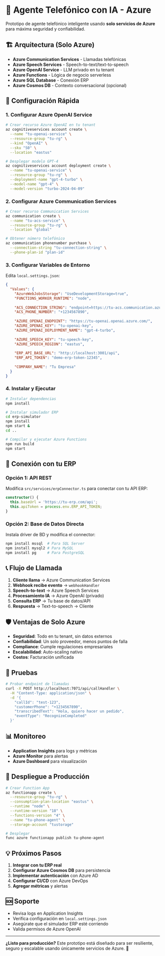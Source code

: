 # 🤖 Agente Telefónico con IA - Azure

Prototipo de agente telefónico inteligente usando **solo servicios de Azure** para máxima seguridad y confiabilidad.

## 🏗️ Arquitectura (Solo Azure)

- **Azure Communication Services** - Llamadas telefónicas
- **Azure Speech Services** - Speech-to-text/text-to-speech  
- **Azure OpenAI Service** - LLM privado en tu tenant
- **Azure Functions** - Lógica de negocio serverless
- **Azure SQL Database** - Conexión ERP
- **Azure Cosmos DB** - Contexto conversacional (opcional)

## 🚀 Configuración Rápida

### 1. Configurar Azure OpenAI Service

```bash
# Crear recurso Azure OpenAI en tu tenant
az cognitiveservices account create \
  --name "tu-openai-service" \
  --resource-group "tu-rg" \
  --kind "OpenAI" \
  --sku "S0" \
  --location "eastus"

# Desplegar modelo GPT-4
az cognitiveservices account deployment create \
  --name "tu-openai-service" \
  --resource-group "tu-rg" \
  --deployment-name "gpt-4-turbo" \
  --model-name "gpt-4" \
  --model-version "turbo-2024-04-09"
```

### 2. Configurar Azure Communication Services

```bash
# Crear recurso Communication Services
az communication create \
  --name "tu-acs-service" \
  --resource-group "tu-rg" \
  --location "global"

# Obtener número telefónico
az communication phonenumber purchase \
  --connection-string "tu-connection-string" \
  --phone-plan-id "plan-id"
```

### 3. Configurar Variables de Entorno

Edita `local.settings.json`:

```json
{
  "Values": {
    "AzureWebJobsStorage": "UseDevelopmentStorage=true",
    "FUNCTIONS_WORKER_RUNTIME": "node",
    
    "ACS_CONNECTION_STRING": "endpoint=https://tu-acs.communication.azure.com/;accesskey=TU_ACCESS_KEY",
    "ACS_PHONE_NUMBER": "+1234567890",
    
    "AZURE_OPENAI_ENDPOINT": "https://tu-openai.openai.azure.com/",
    "AZURE_OPENAI_KEY": "tu-openai-key",
    "AZURE_OPENAI_DEPLOYMENT_NAME": "gpt-4-turbo",
    
    "AZURE_SPEECH_KEY": "tu-speech-key",
    "AZURE_SPEECH_REGION": "eastus",
    
    "ERP_API_BASE_URL": "http://localhost:3001/api",
    "ERP_API_TOKEN": "demo-erp-token-12345",
    
    "COMPANY_NAME": "Tu Empresa"
  }
}
```

### 4. Instalar y Ejecutar

```bash
# Instalar dependencias
npm install

# Instalar simulador ERP
cd erp-simulator
npm install
npm start &
cd ..

# Compilar y ejecutar Azure Functions
npm run build
npm start
```

## 🔧 Conexión con tu ERP

### Opción 1: API REST
Modifica `src/services/erpConnector.ts` para conectar con tu API ERP:

```typescript
constructor() {
  this.baseUrl = 'https://tu-erp.com/api';
  this.apiToken = process.env.ERP_API_TOKEN;
}
```

### Opción 2: Base de Datos Directa
Instala driver de BD y modifica el connector:

```bash
npm install mssql  # Para SQL Server
npm install mysql2 # Para MySQL
npm install pg     # Para PostgreSQL
```

## 📞 Flujo de Llamada

1. **Cliente llama** → Azure Communication Services
2. **Webhook recibe evento** → `webhookHandler`
3. **Speech-to-text** → Azure Speech Services  
4. **Procesamiento IA** → Azure OpenAI (privado)
5. **Consulta ERP** → Tu base de datos/API
6. **Respuesta** → Text-to-speech → Cliente

## 🛡️ Ventajas de Solo Azure

- **Seguridad**: Todo en tu tenant, sin datos externos
- **Confiabilidad**: Un solo proveedor, menos puntos de falla
- **Compliance**: Cumple regulaciones empresariales
- **Escalabilidad**: Auto-scaling nativo
- **Costos**: Facturación unificada

## 🧪 Pruebas

```bash
# Probar endpoint de llamadas
curl -X POST http://localhost:7071/api/callHandler \
  -H "Content-Type: application/json" \
  -d '{
    "callId": "test-123",
    "customerPhone": "+1234567890", 
    "transcribedText": "Hola, quiero hacer un pedido",
    "eventType": "RecognizeCompleted"
  }'
```

## 📊 Monitoreo

- **Application Insights** para logs y métricas
- **Azure Monitor** para alertas
- **Azure Dashboard** para visualización

## 🚀 Despliegue a Producción

```bash
# Crear Function App
az functionapp create \
  --resource-group "tu-rg" \
  --consumption-plan-location "eastus" \
  --runtime "node" \
  --runtime-version "18" \
  --functions-version "4" \
  --name "tu-phone-agent" \
  --storage-account "tustorage"

# Desplegar
func azure functionapp publish tu-phone-agent
```

## 💡 Próximos Pasos

1. **Integrar con tu ERP real**
2. **Configurar Azure Cosmos DB** para persistencia
3. **Implementar autenticación** con Azure AD
4. **Configurar CI/CD** con Azure DevOps
5. **Agregar métricas** y alertas

## 🆘 Soporte

- Revisa logs en Application Insights
- Verifica configuración en `local.settings.json`
- Asegúrate que el simulador ERP esté corriendo
- Valida permisos de Azure OpenAI

---

**¿Listo para producción?** Este prototipo está diseñado para ser resiliente, seguro y escalable usando únicamente servicios de Azure. 🚀